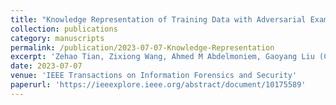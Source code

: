 ```yaml
---
title: "Knowledge Representation of Training Data with Adversarial Examples Supporting Decision Boundary"
collection: publications
category: manuscripts
permalink: /publication/2023-07-07-Knowledge-Representation
excerpt: 'Zehao Tian, Zixiong Wang, Ahmed M Abdelmoniem, Gaoyang Liu (Corresponding Author), Chen Wang'
date: 2023-07-07
venue: 'IEEE Transactions on Information Forensics and Security'
paperurl: 'https://ieeexplore.ieee.org/abstract/document/10175589'
---
```

